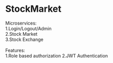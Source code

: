 # StockMarket

Microservices:\
1.Login/Logout/Admin\
2.Stock Market\
3.Stock Exchange\
\
Features:\
1.Role based authorization
2.JWT Authentication
